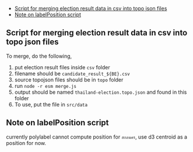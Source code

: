 <!-- START doctoc generated TOC please keep comment here to allow auto update -->
<!-- DON'T EDIT THIS SECTION, INSTEAD RE-RUN doctoc TO UPDATE -->

- [Script for merging election result data in csv into topo json files](#script-for-merging-election-result-data-in-csv-into-topo-json-files)
- [Note on labelPosition script](#note-on-labelposition-script)

<!-- END doctoc generated TOC please keep comment here to allow auto update -->

## Script for merging election result data in csv into topo json files

To merge, do the following,

1. put election result files inside `csv` folder
2. filename should be `candidate_result_${BE}.csv`
3. source topojson files should be in `topo` folder
4. run `node -r esm merge.js`
5. output should be named `thailand-election.topo.json` and found in this folder
6. To use, put the file in `src/data`

## Note on labelPosition script

currently polylabel cannot compute position for `สกลนคร`, use d3 centroid as a position for now.
